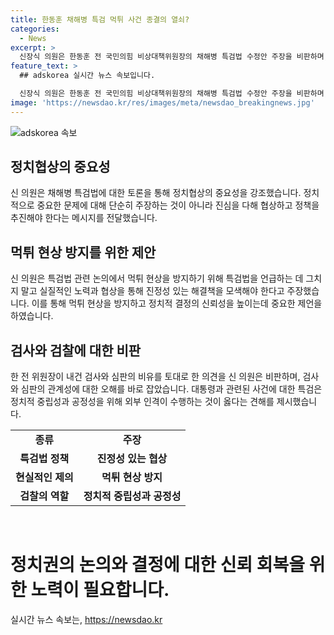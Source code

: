 ```yaml
---
title: 한동훈 채해병 특검 먹튀 사건 종결의 열쇠?
categories:
  - News
excerpt: >
  신장식 의원은 한동훈 전 국민의힘 비상대책위원장의 채해병 특검법 수정안 주장을 비판하며, 특검법 논의는 진심이 담긴 정치협상으로 이어져야 한다고 주장했다. 한편, 한동훈 전 위원장을 향해 이전에도 먹튀 행태를 반복했다며 비판을 쏟아냈으며, 채해병 특검법 관련하여 제3자가 특검을 골라야 한다는 발언과 검사와 피고인의 관계 등에 대한 해석을 비판했다.
feature_text: >
  ## adskorea 실시간 뉴스 속보입니다.

  신장식 의원은 한동훈 전 국민의힘 비상대책위원장의 채해병 특검법 수정안 주장을 비판하며, 특검법 논의는 진심이 담긴 정치협상으로 이어져야 한다고 주장했다. 한편, 한동훈 전 위원장을 향해 이전에도 먹튀 행태를 반복했다며 비판을 쏟아냈으며, 채해병 특검법 관련하여 제3자가 특검을 골라야 한다는 발언과 검사와 피고인의 관계 등에 대한 해석을 비판했다.
image: 'https://newsdao.kr/res/images/meta/newsdao_breakingnews.jpg'
---
```


<p><img src="https://newsdao.kr/res/images/meta/newsdao_breakingnews.jpg" alt="adskorea 속보" /></p>

<h2 data-ke-size="size26">정치협상의 중요성</h2>

<p data-ke-size="size16">신 의원은 채해병 특검법에 대한 토론을 통해 정치협상의 중요성을 강조했습니다. 정치적으로 중요한 문제에 대해 단순히 주장하는 것이 아니라 진심을 다해 협상하고 정책을 추진해야 한다는 메시지를 전달했습니다.</p>

<h2 data-ke-size="size26">먹튀 현상 방지를 위한 제안</h2>

<p data-ke-size="size16">신 의원은 특검법 관련 논의에서 먹튀 현상을 방지하기 위해 특검법을 언급하는 데 그치지 말고 실질적인 노력과 협상을 통해 진정성 있는 해결책을 모색해야 한다고 주장했습니다. 이를 통해 먹튀 현상을 방지하고 정치적 결정의 신뢰성을 높이는데 중요한 제언을 하였습니다.</p>

<h2 data-ke-size="size26">검사와 검찰에 대한 비판</h2>

<p data-ke-size="size16">한 전 위원장이 내건 검사와 심판의 비유를 토대로 한 의견을 신 의원은 비판하며, 검사와 심판의 관계성에 대한 오해를 바로 잡았습니다. 대통령과 관련된 사건에 대한 특검은 정치적 중립성과 공정성을 위해 외부 인격이 수행하는 것이 옳다는 견해를 제시했습니다.</p>

<table>
    <tr>
        <td style="text-align: center; height: 17px;"><b>종류</b></td>
        <td style="text-align: center; height: 17px;"><b>주장</b></td>
    </tr>
    <tr>
        <td style="text-align: center; height: 17px;"><b>특검법 정책</b></td>
        <td style="text-align: center; height: 17px;"><b>진정성 있는 협상</b></td>
    </tr>
    <tr>
        <td style="text-align: center; height: 17px;"><b>현실적인 제의</b></td>
        <td style="text-align: center; height: 17px;"><b>먹튀 현상 방지</b></td>
    </tr>
    <tr>
        <td style="text-align: center; height: 17px;"><b>검찰의 역할</b></td>
        <td style="text-align: center; height: 17px;"><b>정치적 중립성과 공정성</b></td>
    </tr>
</table>

<p data-ke-size="size16">&nbsp;</p>

<h1 data-ke-size="size26">정치권의 논의와 결정에 대한 신뢰 회복을 위한 노력이 필요합니다. </h1>
실시간 뉴스 속보는, <a href="https://newsdao.kr" rel="dofollow">https://newsdao.kr</a>


